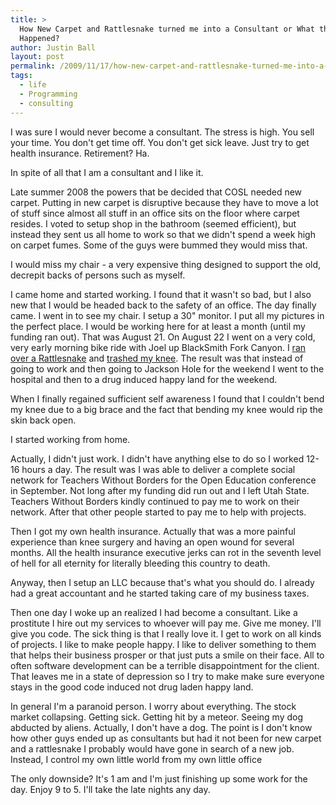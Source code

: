 ```yaml
---
title: >
  How New Carpet and Rattlesnake turned me into a Consultant or What the Hell
  Happened?
author: Justin Ball
layout: post
permalink: /2009/11/17/how-new-carpet-and-rattlesnake-turned-me-into-a-consultant-or-what-the-hell-happened/
tags:
  - life
  - Programming
  - consulting
---
```


I was sure I would never become a consultant. The stress is high. You sell your time. You don't get time off. You don't get sick leave. Just try to get health insurance. Retirement? Ha.

In spite of all that I am a consultant and I like it.

Late summer 2008 the powers that be decided that COSL needed new carpet. Putting in new carpet is disruptive because they have to move a lot of stuff since almost all stuff in an office sits on the floor where carpet resides. I voted to setup shop in the bathroom (seemed efficient), but instead they sent us all home to work so that we didn't spend a week high on carpet fumes. Some of the guys were bummed they would miss that.

I would miss my chair - a very expensive thing designed to support the old, decrepit backs of persons such as myself.

I came home and started working. I found that it wasn't so bad, but I also new that I would be headed back to the safety of an office. The day finally came. I went in to see my chair. I setup a 30" monitor. I put all my pictures in the perfect place. I would be working here for at least a month (until my funding ran out). That was August 21. On August 22 I went on a very cold, very early morning bike ride with Joel up BlackSmith Fork Canyon. I [ran over a Rattlesnake][1] and [trashed my knee][2]. The result was that instead of going to work and then going to Jackson Hole for the weekend I went to the hospital and then to a drug induced happy land for the weekend.

 [1]: http://www.justinball.com/2008/08/22/ways-to-not-make-use-of-your-health-insurance-cyclist-vs-rattlesnake/
 [2]: http://www.justinball.com/2008/09/08/why-cyclists-shave-their-legs-the-most-disgusting-post-i-will-ever-make/

When I finally regained sufficient self awareness I found that I couldn't bend my knee due to a big brace and the fact that bending my knee would rip the skin back open. 

I started working from home.

Actually, I didn't just work. I didn't have anything else to do so I worked 12-16 hours a day. The result was I was able to deliver a complete social network for Teachers Without Borders for the Open Education conference in September. Not long after my funding did run out and I left Utah State. Teachers Without Borders kindly continued to pay me to work on their network. After that other people started to pay me to help with projects.

Then I got my own health insurance. Actually that was a more painful experience than knee surgery and having an open wound for several months. All the health insurance executive jerks can rot in the seventh level of hell for all eternity for literally bleeding this country to death.

Anyway, then I setup an LLC because that's what you should do. I already had a great accountant and he started taking care of my business taxes.

Then one day I woke up an realized I had become a consultant. Like a prostitute I hire out my services to whoever will pay me. Give me money. I'll give you code. The sick thing is that I really love it. I get to work on all kinds of projects. I like to make people happy. I like to deliver something to them that helps their business prosper or that just puts a smile on their face. All to often software development can be a terrible disappointment for the client. That leaves me in a state of depression so I try to make make sure everyone stays in the good code induced not drug laden happy land.

In general I'm a paranoid person. I worry about everything. The stock market collapsing. Getting sick. Getting hit by a meteor. Seeing my dog abducted by aliens. Actually, I don't have a dog. The point is I don't know how other guys ended up as consultants but had it not been for new carpet and a rattlesnake I probably would have gone in search of a new job. Instead, I control my own little world from my own little office 

The only downside? It's 1 am and I'm just finishing up some work for the day. Enjoy 9 to 5. I'll take the late nights any day.